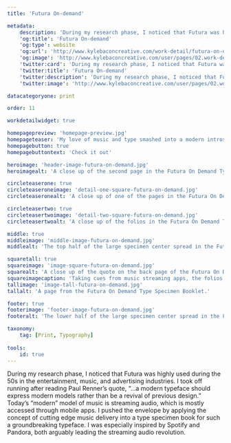 ```yaml
---
title: 'Futura On-demand'

metadata:
    description: 'During my research phase, I noticed that Futura was highly used during the 50s in the entertainment, music, and advertising industries. I took off running after reading Paul Renner’s quote, “…a modern typeface should express modern models rather than be a revival of previous design.” Today’s “modern” model of music is streaming audio, which is mostly accessed through mobile apps. I pushed the envelope by applying the concept of cutting edge music delivery into a type specimen book for such a groundbreaking typeface. I was especially inspired by Spotify and Pandora, both arguably leading the streaming audio revolution.'
    'og:title': 'Futura On-demand'
    'og:type': website
    'og:url': 'http://www.kylebaconcreative.com/work-detail/futura-on-demand/'
    'og:image': 'http://www.kylebaconcreative.com/user/pages/02.work-detail/futura-on-demand/middle-image-futura-on-demand.jpg'
    'twitter:card': 'During my research phase, I noticed that Futura was highly used during the 50s in the entertainment, music, and advertising industries. I took off running after reading Paul Renner’s quote, “…a modern typeface should express modern models rather than be a revival of previous design.” Today’s “modern” model of music is streaming audio, which is mostly accessed through mobile apps. I pushed the envelope by applying the concept of cutting edge music delivery into a type specimen book for such a groundbreaking typeface. I was especially inspired by Spotify and Pandora, both arguably leading the streaming audio revolution.'
    'twitter:title': 'Futura On-demand'
    'twitter:description': 'During my research phase, I noticed that Futura was highly used during the 50s in the entertainment, music, and advertising industries. I took off running after reading Paul Renner’s quote, “…a modern typeface should express modern models rather than be a revival of previous design.” Today’s “modern” model of music is streaming audio, which is mostly accessed through mobile apps. I pushed the envelope by applying the concept of cutting edge music delivery into a type specimen book for such a groundbreaking typeface. I was especially inspired by Spotify and Pandora, both arguably leading the streaming audio revolution.'
    'twitter:image': 'http://www.kylebaconcreative.com/user/pages/02.work-detail/futura-on-demand/middle-image-futura-on-demand.jpg'

datacategoryone: print

order: 11

workdetailwidget: true

homepagepreview: 'homepage-preview.jpg'
homepageteaser: 'My love of music and type smashed into a modern introspection on the delivery of tunes. Sounds like a tasty treat.'
homepagebutton: true
homepagebuttontext: 'Check it out'

heroimage: 'header-image-futura-on-demand.jpg'
heroimagealt: 'A close up of the second page in the Futura On Demand Type Specimen Booklet.'

circleteaserone: true
circleteaseroneimage: 'detail-one-square-futura-on-demand.jpg'
circleteaseronealt: 'A close up of one of the pages in the Futura On Demand Type Specimen Booklet.'

circleteasertwo: true
circleteasertwoimage: 'detail-two-square-futura-on-demand.jpg'
circleteasertwoalt: 'A close up of the folios in the Futura On Demand Type Specimen Booklet.'

middle: true
middleimage: 'middle-image-futura-on-demand.jpg'
middlealt: 'The top half of the large specimen center spread in the Futura On Demand Type Specimen Booklet.'

squaretall: true
squareimage: 'image-square-futura-on-demand.jpg'
squarealt: 'A close up of the quote on the back page of the Futura On Demand Type Specimen Booklet.'
squareimagecaption: 'Taking cues from music streaming apps, the folios reference time signatures and UI elements in the application along with using filename/tracklist notation to highlight the font specs used on the particular page.'
tallimage: 'image-tall-futura-on-demand.jpg'
tallalt: 'A page from the Futura On Demand Type Specimen Booklet.'

footer: true
footerimage: 'footer-image-futura-on-demand.jpg'
footeralt: 'The lower half of the large specimen center spread in the Futura On Demand Type Specimen Booklet.'

taxonomy:
    tag: [Print, Typography]
    
tools:
    id: true
---
```

During my research phase, I noticed that Futura was highly used during the 50s in the entertainment, music, and advertising industries. I took off running after reading Paul Renner’s quote, “…a modern typeface should express modern models rather than be a revival of previous design.” Today’s “modern” model of music is streaming audio, which is mostly accessed through mobile apps. I pushed the envelope by applying the concept of cutting edge music delivery into a type specimen book for such a groundbreaking typeface. I was especially inspired by Spotify and Pandora, both arguably leading the streaming audio revolution.